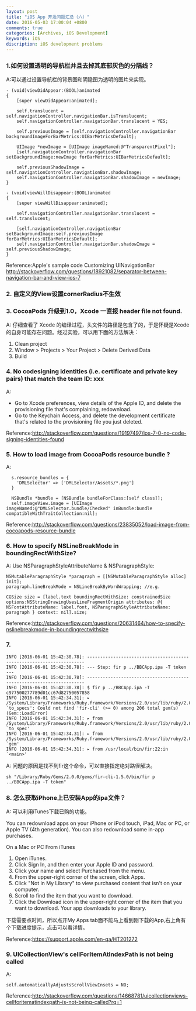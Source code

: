 ```yaml
---
layout: post
title: "iOS App 开发问题汇总（六）"
date: 2016-05-03 17:00:04 +0800
comments: true
categories: [Archives, iOS Development]
keywords: iOS
discription: iOS development problems
---
```


### 1.如何设置透明的导航栏并且去掉其底部灰色的分隔线？
A:可以通过设置导航栏的背景图和阴隐图为透明的图片来实现。

```
- (void)viewDidAppear:(BOOL)animated
{
    [super viewDidAppear:animated];
    
    self.translucent = self.navigationController.navigationBar.isTranslucent;
    self.navigationController.navigationBar.translucent = YES;
    
    self.previousImage = [self.navigationController.navigationBar backgroundImageForBarMetrics:UIBarMetricsDefault];
    
    UIImage *newImage = [UIImage imageNamed:@"TransparentPixel"];
    [self.navigationController.navigationBar setBackgroundImage:newImage forBarMetrics:UIBarMetricsDefault];
    
    self.previousShadowImage = self.navigationController.navigationBar.shadowImage;
    self.navigationController.navigationBar.shadowImage = newImage;
}

- (void)viewWillDisappear:(BOOL)animated
{
    [super viewWillDisappear:animated];
    
    self.navigationController.navigationBar.translucent = self.translucent;
    
    [self.navigationController.navigationBar setBackgroundImage:self.previousImage forBarMetrics:UIBarMetricsDefault];
    self.navigationController.navigationBar.shadowImage = self.previousShadowImage;
}
```

Reference:Apple's sample code Customizing UINavigationBar  
http://stackoverflow.com/questions/18921082/separator-between-navigation-bar-and-view-ios-7

<!-- more -->

### 2. 自定义的View设置cornerRadius不生效

### 3. CocoaPods 升级到1.0，Xcode 一直报 header file not found.
A: 仔细查看了 Xcode 的编译过程，头文件的路径是包含了的，于是怀疑是Xcode的自身可能存在问题。经过实验，可以用下面的方法解决：

1. Clean project
2. Window > Projects > Your Project > Delete Derived Data
3. Build

### 4. No codesigning identities (i.e. certificate and private key pairs) that match the team ID: xxx
A:

* Go to Xcode preferences, view details of the Apple ID, and delete the provisioning file that's complaining, redownload.
* Go to the Keychain Access, and delete the development certificate that's related to the provisioning file you just deleted.

Reference:http://stackoverflow.com/questions/19197497/ios-7-0-no-code-signing-identities-found

### 5. How to load image from CocoaPods resource bundle ?
A:

```
  s.resource_bundles = {
    'DMLSelector' => ['DMLSelector/Assets/*.png']
  }
  
  NSBundle *bundle = [NSBundle bundleForClass:[self class]];
  self.imageView.image = [UIImage imageNamed:@"DMLSelector.bundle/Checked" inBundle:bundle compatibleWithTraitCollection:nil];
```

Reference:http://stackoverflow.com/questions/23835052/load-image-from-cocoapods-resource-bundle

### 6. How to specify NSLineBreakMode in boundingRectWithSize?
A: Use NSParagraphStyleAttributeName & NSParagraphStyle:

```
NSMutableParagraphStyle *paragraph = [[NSMutableParagraphStyle alloc] init];
paragraph.lineBreakMode = NSLineBreakByWordWrapping; //e.g.

CGSize size = [label.text boundingRectWithSize: constrainedSize options:NSStringDrawingUsesLineFragmentOrigin attributes: @{ NSFontAttributeName: label.font, NSParagraphStyleAttributeName: paragraph } context: nil].size;
```
Reference:http://stackoverflow.com/questions/20631464/how-to-specify-nslinebreakmode-in-boundingrectwithsize

### 7.

```
INFO [2016-06-01 15:42:30.78]: ---------------------------------------------------------------------
INFO [2016-06-01 15:42:30.78]: --- Step: fir p ../BBCApp.ipa -T token ---
INFO [2016-06-01 15:42:30.78]: ---------------------------------------------------------------------
INFO [2016-06-01 15:42:30.78]: $ fir p ../BBCApp.ipa -T c977500277789d01cc67d82750057858
INFO [2016-06-01 15:42:34.31]: ▸ /System/Library/Frameworks/Ruby.framework/Versions/2.0/usr/lib/ruby/2.0.0/rubygems/dependency.rb:296:in `to_specs': Could not find 'fir-cli' (>= 0) among 206 total gem(s) (Gem::LoadError)
INFO [2016-06-01 15:42:34.31]: ▸ from /System/Library/Frameworks/Ruby.framework/Versions/2.0/usr/lib/ruby/2.0.0/rubygems/dependency.rb:307:in `to_spec'
INFO [2016-06-01 15:42:34.31]: ▸ from /System/Library/Frameworks/Ruby.framework/Versions/2.0/usr/lib/ruby/2.0.0/rubygems/core_ext/kernel_gem.rb:47:in `gem'
INFO [2016-06-01 15:42:34.31]: ▸ from /usr/local/bin/fir:22:in `<main>'
```

A: 问题的原因是找不到fir这个命令，可以直接指定绝对路径解决。

```
sh "/Library/Ruby/Gems/2.0.0/gems/fir-cli-1.5.0/bin/fir p ../BBCApp.ipa -T token"
```

### 8. 怎么获取iPhone上已安装App的ipa文件？
A: 可以利用iTunes下载已购的功能。

You can redownload apps on your iPhone or iPod touch, iPad, Mac or PC, or Apple TV (4th generation). You can also redownload some in-app purchases.

On a Mac or PC
From iTunes
1. Open iTunes.
2. Click Sign In, and then enter your Apple ID and password.
3. Click your name and select Purchased from the menu.
4. From the upper-right corner of the screen, click Apps.
5. Click "Not in My Library" to view purchased content that isn't on your computer.
6. Scroll to find the item that you want to download.
7. Click the Download icon  in the upper-right corner of the item that you want to download. Your app downloads to your library.

下载需要点时间，所以点开My Apps tab面不能马上看到刚下载的App,右上角有个下载进度提示，点击可以看详情。

Reference:https://support.apple.com/en-qa/HT201272

### 9. UICollectionView's cellForItemAtIndexPath is not being called
A: 

```
self.automaticallyAdjustsScrollViewInsets = NO;
```

Reference:http://stackoverflow.com/questions/14668781/uicollectionviews-cellforitematindexpath-is-not-being-called?rq=1

